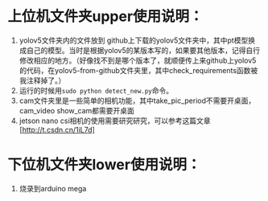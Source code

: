 # 上位机文件夹upper使用说明：
1. yolov5文件夹内的文件放到 github上下载的yolov5文件夹中，其中pt模型换成自己的模型。当时是根据yolov5的某版本写的，如果要其他版本，记得自行修改相应的地方。（好像找不到是哪个版本了，就顺便传上来github上yolov5的代码，在yolov5-from-github文件夹里，其中check_requirements函数被我注释掉了。）
2. 运行的时候用`sudo python detect_new.py`命令。
3. cam文件夹里是一些简单的相机功能，其中take_pic_period不需要开桌面，cam_video show_cam都需要开桌面
4. jetson nano csi相机的使用需要研究研究，可以参考这篇文章 [http://t.csdn.cn/1iL7d]

# 下位机文件夹lower使用说明：
1. 烧录到arduino mega

